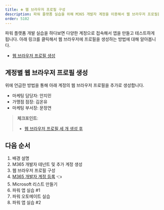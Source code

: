 ```yaml
---
title: ➕ 웹 브라우저 프로필 구성
description: 파워 플랫폼 실습을 위해 M365 개발자 계정을 이용해서 웹 브라우저 프로필을 구성합니다.
order: 5102
---
```


파워 플랫폼 개발 실습을 하다보면 다양한 계정으로 접속해서 앱을 만들고 테스트하게 됩니다. 아래 링크를 클릭해서 웹 브라우저에 프로필을 생성하는 방법에 대해 알아봅니다.

* [웹 브라우저 프로필 생성](/workshops/browser-setup)


## 계정별 웹 브라우저 프로필 생성 ##

위에 언급한 방법을 통해 아래 계정의 웹 브라우저 프로필을 추가로 생성합니다.

* 마케팅 담당자: 안지민
* 가맹점 점장: 김온유
* 마케팅 부서장: 문정연

> **체크포인트**:
> 
> * [웹 브라우저 프로필 세 개 생성 후](https://aka.ms/fdk/workshop/checkin/07)


## 다음 순서 ##

1. 배경 설명
2. M365 개발자 테넌트 및 추가 계정 생성
3. 웹 브라우저 프로필 구성
4. [M365 개발자 계정 등록][handson m365 rego] 👈
5. Microsoft 리스트 만들기
6. 파워 앱 실습 #1
7. 파워 오토메이트 실습
8. 파워 앱 실습 #2


[handson background]: ../background
[handson m365 create]: ../m365-account-setup
[handson browser profile]: ../web-browser-setup
[handson m365 rego]: ../m365-account-registration
[handson m365 list]: ../m365-list
[handson pas 1]: ../power-apps-1
[handson pau]: ../power-automate
[handson pas 2]: ../power-apps-2
